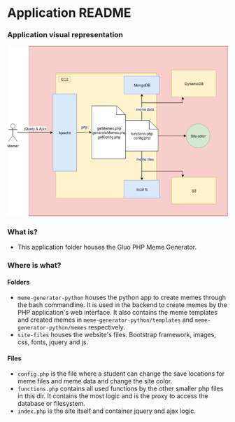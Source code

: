 # Application README #
### Application visual representation ###

![](../Images/PHPApplicationSchema.png?raw=true)

### What is? ###
* This application folder houses the Gluo PHP Meme Generator.

### Where is what? ###
#### Folders ####
* `meme-generator-python` houses the python app to create memes through the bash commandline. It is used in the backend to create memes by the PHP application's web interface. It also contains the meme templates and created memes in `meme-generator-python/templates` and `meme-generator-python/memes` respectively.
* `site-files` houses the website's files. Bootstrap framework, images, css, fonts, jquery and js.

#### Files ####
* `config.php` is the file where a student can change the save locations for meme files and meme data and change the site color.
* `functions.php` contains all used functions by the other smaller php files in this dir. It contains the most logic and is the proxy to access the database or filesystem.
* `index.php` is the site itself and container jquery and ajax logic.

